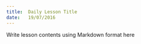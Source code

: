 ```yaml
---
title:  Daily Lesson Title
date:   19/07/2016
---
```


Write lesson contents using Markdown format here